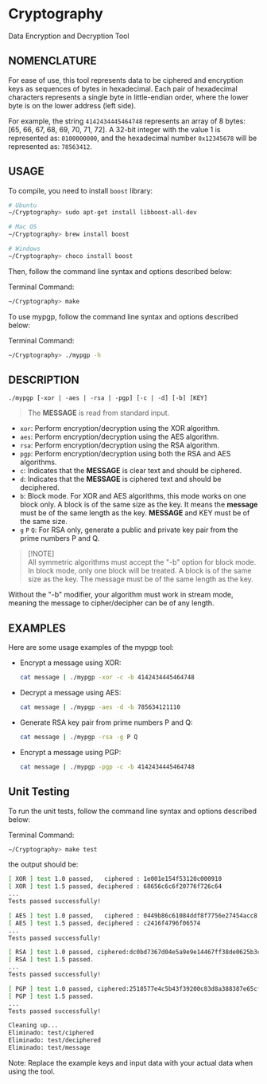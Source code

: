 # Cryptography

Data Encryption and Decryption Tool

## NOMENCLATURE

For ease of use, this tool represents data to be ciphered and encryption keys as sequences of bytes in hexadecimal. Each pair of hexadecimal characters represents a single byte in little-endian order, where the lower byte is on the lower address (left side).

For example, the string `4142434445464748` represents an array of 8 bytes: [65, 66, 67, 68, 69, 70, 71, 72]. A 32-bit integer with the value 1 is represented as: `0100000000`, and the hexadecimal number `0x12345678` will be represented as: `78563412`.

## USAGE

To compile, you need to install `boost` library:

```bash
# Ubuntu
∼/Cryptography> sudo apt-get install libboost-all-dev

# Mac OS
∼/Cryptography> brew install boost

# Windows
∼/Cryptography> choco install boost
```

Then, follow the command line syntax and options described below:

Terminal Command:

```bash
∼/Cryptography> make
```

To use mypgp, follow the command line syntax and options described below:

Terminal Command:

```bash
∼/Cryptography> ./mypgp -h
```

## DESCRIPTION

```
./mypgp [-xor | -aes | -rsa | -pgp] [-c | -d] [-b] [KEY]
```

> The **MESSAGE** is read from standard input.

- `xor`: Perform encryption/decryption using the XOR algorithm.
- `aes`: Perform encryption/decryption using the AES algorithm.
- `rsa`: Perform encryption/decryption using the RSA algorithm.
- `pgp`: Perform encryption/decryption using both the RSA and AES algorithms.
- `c`: Indicates that the **MESSAGE** is clear text and should be ciphered.
- `d`: Indicates that the **MESSAGE** is ciphered text and should be deciphered.
- `b`: Block mode. For XOR and AES algorithms, this mode works on one block only. A block is of the same size as the key. It means the **message** must be of the same length as the key. **MESSAGE** and KEY must be of the same size.
- `g` `P` `Q`: For RSA only, generate a public and private key pair from the prime numbers P and Q.

> [!NOTE]\
>  All symmetric algorithms must accept the "-b" option for block mode. In block mode, only one block will be treated. A block is of the same size as the key. The message must be of the same length as the key.

Without the "-b" modifier, your algorithm must work in stream mode, meaning the message to cipher/decipher can be of any length.

## EXAMPLES

Here are some usage examples of the mypgp tool:

- Encrypt a message using XOR:

  ```bash
  cat message | ./mypgp -xor -c -b 4142434445464748
  ```

- Decrypt a message using AES:

  ```bash
  cat message | ./mypgp -aes -d -b 785634121110
  ```

- Generate RSA key pair from prime numbers P and Q:

  ```bash
  cat message | ./mypgp -rsa -g P Q
  ```

- Encrypt a message using PGP:
  ```bash
  cat message | ./mypgp -pgp -c -b 4142434445464748
  ```

## Unit Testing

To run the unit tests, follow the command line syntax and options described below:

Terminal Command:

```bash
∼/Cryptography> make test
```

the output should be:

```bash
[ XOR ] test 1.0 passed,   ciphered : 1e001e154f53120c000910
[ XOR ] test 1.5 passed, deciphered : 68656c6c6f20776f726c64
...
Tests passed successfully!

[ AES ] test 1.0 passed,   ciphered : 0449b86c61084ddf8f7756e27454acc8
[ AES ] test 1.5 passed, deciphered : c2416f4796f06574
...
Tests passed successfully!

[ RSA ] test 1.0 passed, ciphered:dc0bd7367d04e5a9e9e14467ff38de0625b3cfa5aabbe86def48bfc93e97aab713d70abf83d263a6dd6570c6d297cc44bad2e0dd2cf7b4c3e0a9749d68ca11a8
[ RSA ] test 1.5 passed.
...
Tests passed successfully!

[ PGP ] test 1.0 passed, ciphered:2518577e4c5b43f39200c83d8a388387e65cfad2bca86b6400a6b2ec7797babe819004a1005efa34af011147fd994d2d80239a846cff8672025927674661c1456e9838c0daec43e6e71305cf6cfa6b7b
[ PGP ] test 1.5 passed.
...
Tests passed successfully!

Cleaning up...
Eliminado: test/ciphered
Eliminado: test/deciphered
Eliminado: test/message
```

Note: Replace the example keys and input data with your actual data when using the tool.
